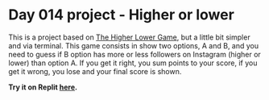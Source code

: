 # Day 014 project - Higher or lower

This is a project based on [The Higher Lower Game](https://higherlowergame.com), but a little bit simpler and via terminal. This game consists in show two options, A and B, and you need to guess if B option has more or less followers on Instagram (higher or lower) than option A. If you get it right, you sum points to your score, if you get it wrong, you lose and your final score is shown.

**Try it on Replit [here](https://replit.com/@DarienPerez29/Higher-lower-game?embed=1&output=1).**